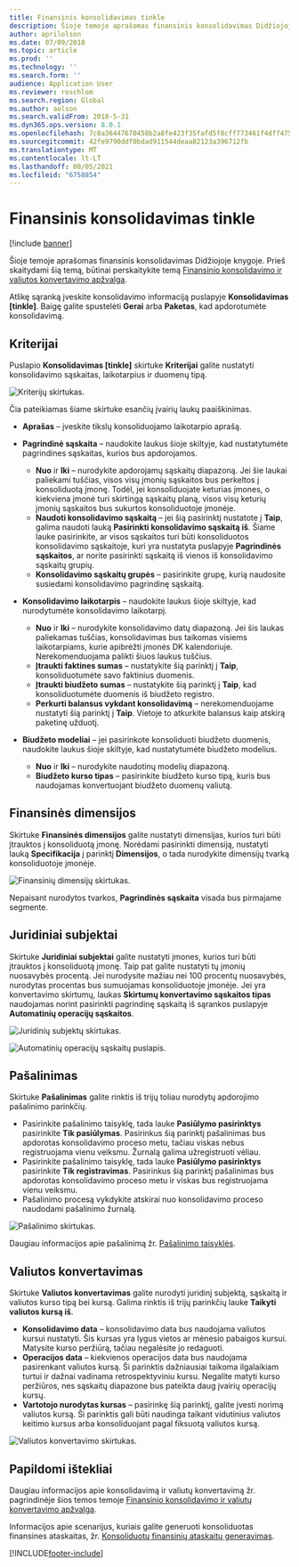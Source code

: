 ```yaml
---
title: Finansinis konsolidavimas tinkle
description: Šioje temoje aprašomas finansinis konsolidavimas Didžiojoje knygoje.
author: aprilolson
ms.date: 07/09/2018
ms.topic: article
ms.prod: ''
ms.technology: ''
ms.search.form: ''
audience: Application User
ms.reviewer: roschlom
ms.search.region: Global
ms.author: aolson
ms.search.validFrom: 2018-5-31
ms.dyn365.ops.version: 8.0.1
ms.openlocfilehash: 7c8a36447670458b2a8fe423f35fafd5f8cff773461f4dff47577e52573abc3a
ms.sourcegitcommit: 42fe9790ddf0bdad911544deaa82123a396712fb
ms.translationtype: MT
ms.contentlocale: lt-LT
ms.lasthandoff: 08/05/2021
ms.locfileid: "6758854"
---
```

# <a name="online-financial-consolidations"></a>Finansinis konsolidavimas tinkle

[!include [banner](../includes/banner.md)]

Šioje temoje aprašomas finansinis konsolidavimas Didžiojoje knygoje. Prieš skaitydami šią temą, būtinai perskaitykite temą [Finansinio konsolidavimo ir valiutos konvertavimo apžvalga](financial-consolidations-currency-translation.md).

Atlikę sąranką įveskite konsolidavimo informaciją puslapyje **Konsolidavimas [tinkle]**. Baigę galite spustelėti **Gerai** arba **Paketas**, kad apdorotumėte konsolidavimą.

## <a name="criteria"></a>Kriterijai
Puslapio **Konsolidavimas [tinkle]** skirtuke **Kriterijai** galite nustatyti konsolidavimo sąskaitas, laikotarpius ir duomenų tipą.

![Kriterijų skirtukas.](./media/criteria-consolidate-online.png "Kriterijų skirtukas")

Čia pateikiamas šiame skirtuke esančių įvairių laukų paaiškinimas.

- **Aprašas** – įveskite tikslų konsoliduojamo laikotarpio aprašą.
- **Pagrindinė sąskaita** – naudokite laukus šioje skiltyje, kad nustatytumėte pagrindines sąskaitas, kurios bus apdorojamos.

    - **Nuo** ir **Iki** – nurodykite apdorojamų sąskaitų diapazoną. Jei šie laukai paliekami tuščias, visos visų įmonių sąskaitos bus perkeltos į konsoliduotą įmonę. Todėl, jei konsoliduojate keturias įmones, o kiekviena įmonė turi skirtingą sąskaitų planą, visos visų keturių įmonių sąskaitos bus sukurtos konsoliduotoje įmonėje.
    - **Naudoti konsolidavimo sąskaitą** – jei šią pasirinktį nustatote į **Taip**, galima naudoti lauką **Pasirinkti konsolidavimo sąskaitą iš**. Šiame lauke pasirinkite, ar visos sąskaitos turi būti konsoliduotos konsolidavimo sąskaitoje, kuri yra nustatyta puslapyje **Pagrindinės sąskaitos**, ar norite pasirinkti sąskaitą iš vienos iš konsolidavimo sąskaitų grupių.
    - **Konsolidavimo sąskaitų grupės** – pasirinkite grupę, kurią naudosite susiedami konsolidavimo pagrindinę sąskaitą.

- **Konsolidavimo laikotarpis** – naudokite laukus šioje skiltyje, kad nurodytumėte konsolidavimo laikotarpį.

    - **Nuo** ir **Iki** – nurodykite konsolidavimo datų diapazoną. Jei šis laukas paliekamas tuščias, konsolidavimas bus taikomas visiems laikotarpiams, kurie apibrėžti įmonės DK kalendoriuje. Nerekomenduojama palikti šiuos laukus tuščius.
    - **Įtraukti faktines sumas** – nustatykite šią parinktį į **Taip**, konsoliduotumėte savo faktinius duomenis.
    - **Įtraukti biudžeto sumas** – nustatykite šią parinktį į **Taip**, kad konsoliduotumėte duomenis iš biudžeto registro.
    - **Perkurti balansus vykdant konsolidavimą** – nerekomenduojame nustatyti šią parinktį į **Taip**. Vietoje to atkurkite balansus kaip atskirą paketinę užduotį.

- **Biudžeto modeliai** – jei pasirinkote konsoliduoti biudžeto duomenis, naudokite laukus šioje skiltyje, kad nustatytumėte biudžeto modelius.

    - **Nuo** ir **Iki** – nurodykite naudotinų modelių diapazoną.
    - **Biudžeto kurso tipas** – pasirinkite biudžeto kurso tipą, kuris bus naudojamas konvertuojant biudžeto duomenų valiutą.

## <a name="financial-dimensions"></a>Finansinės dimensijos
Skirtuke **Finansinės dimensijos** galite nustatyti dimensijas, kurios turi būti įtrauktos į konsoliduotą įmonę. Norėdami pasirinkti dimensiją, nustatyti lauką **Specifikacija** į parinktį **Dimensijos**, o tada nurodykite dimensijų tvarką konsoliduotoje įmonėje.

![Finansinių dimensijų skirtukas.](./media/financial-dimensions-cons.png "Finansinių dimensijų skirtukas")

Nepaisant nurodytos tvarkos, **Pagrindinės sąskaita** visada bus pirmajame segmente.

## <a name="legal-entities"></a>Juridiniai subjektai
Skirtuke **Juridiniai subjektai** galite nustatyti įmones, kurios turi būti įtrauktos į konsoliduotą įmonę. Taip pat galite nustatyti tų įmonių nuosavybės procentą. Jei nurodysite mažiau nei 100 procentų nuosavybės, nurodytas procentas bus sumuojamas konsoliduotoje įmonėje. Jei yra konvertavimo skirtumų, laukas **Skirtumų konvertavimo sąskaitos tipas** naudojamas norint pasirinkti pagrindinę sąskaitą iš sąrankos puslapyje **Automatinių operacijų sąskaitos**.

![Juridinių subjektų skirtukas.](./media/legal-entities-cons.png "Juridinių subjektų skirtukas")

![Automatinių operacijų sąskaitų puslapis.](./media/accounts-for-automatic-cons.png "Automatinių operacijų sąskaitų puslapis")

## <a name="elimination"></a>Pašalinimas
Skirtuke **Pašalinimas** galite rinktis iš trijų toliau nurodytų apdorojimo pašalinimo parinkčių.

- Pasirinkite pašalinimo taisyklę, tada lauke **Pasiūlymo pasirinktys** pasirinkite **Tik pasiūlymas**. Pasirinkus šią parinktį pašalinimas bus apdorotas konsolidavimo proceso metu, tačiau viskas nebus registruojama vienu veiksmu. Žurnalą galima užregistruoti vėliau.
- Pasirinkite pašalinimo taisyklę, tada lauke **Pasiūlymo pasirinktys** pasirinkite **Tik registravimas**. Pasirinkus šią parinktį pašalinimas bus apdorotas konsolidavimo proceso metu ir viskas bus registruojama vienu veiksmu.
- Pašalinimo procesą vykdykite atskirai nuo konsolidavimo proceso naudodami pašalinimo žurnalą.

![Pašalinimo skirtukas.](./media/elimination-cons-onl.png "Pašalinimo skirtukas")

Daugiau informacijos apie pašalinimą žr. [Pašalinimo taisyklės](./elimination-rules.md).

## <a name="currency-translation"></a>Valiutos konvertavimas
Skirtuke **Valiutos konvertavimas** galite nurodyti juridinį subjektą, sąskaitą ir valiutos kurso tipą bei kursą. Galima rinktis iš trijų parinkčių lauke **Taikyti valiutos kursą iš**.

- **Konsolidavimo data** – konsolidavimo data bus naudojama valiutos kursui nustatyti. Šis kursas yra lygus vietos ar mėnesio pabaigos kursui. Matysite kurso peržiūrą, tačiau negalėsite jo redaguoti.
- **Operacijos data** – kiekvienos operacijos data bus naudojama pasirenkant valiutos kursą. Ši parinktis dažniausiai taikoma ilgalaikiam turtui ir dažnai vadinama retrospektyviniu kursu. Negalite matyti kurso peržiūros, nes sąskaitų diapazone bus pateikta daug įvairių operacijų kursų.
- **Vartotojo nurodytas kursas** – pasirinkę šią parinktį, galite įvesti norimą valiutos kursą. Ši parinktis gali būti naudinga taikant vidutinius valiutos keitimo kursus arba konsoliduojant pagal fiksuotą valiutos kursą.

![Valiutos konvertavimo skirtukas.](./media/currency-translation-cons-online.png "Valiutos konvertavimo skirtukas")

## <a name="additional-resources"></a>Papildomi ištekliai

Daugiau informacijos apie konsolidavimą ir valiutų konvertavimą žr. pagrindinėje šios temos temoje [Finansinio konsolidavimo ir valiutų konvertavimo apžvalga](./financial-consolidations-currency-translation.md).

Informacijos apie scenarijus, kuriais galite generuoti konsoliduotas finansines ataskaitas, žr. [Konsoliduotų finansinių ataskaitų generavimas](./generating-consolidated-financial-statements.md).


[!INCLUDE[footer-include](../../includes/footer-banner.md)]